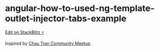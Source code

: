 # angular-how-to-used-ng-template-outlet-injector-tabs-example

[Edit on StackBlitz ⚡️](https://stackblitz.com/edit/angular-ivy-w5bc96)

Inspired by [Chau Tran Community Meetup](https://www.youtube.com/watch?v=XE9dI8gSi9U&t=1239s)